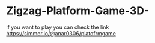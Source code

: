 # Zigzag-Platform-Game-3D-
if you want to play you can check the link
https://simmer.io/@anar0306/platofrmgame
